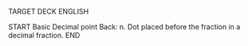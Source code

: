 TARGET DECK
ENGLISH

START
Basic
Decimal point
Back: n. Dot placed before the fraction in a decimal fraction.
END
